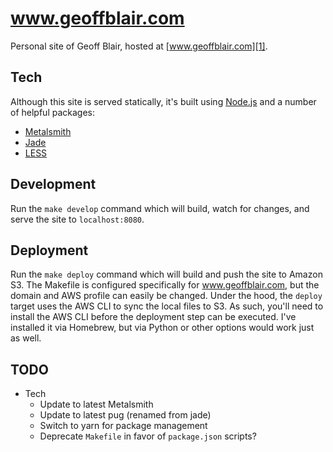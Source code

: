 # www.geoffblair.com

Personal site of Geoff Blair, hosted at [www.geoffblair.com][1].

## Tech

Although this site is served statically, it's built using [Node.js][5] and a number of helpful packages:

* [Metalsmith][2]
* [Jade][3]
* [LESS][4]

## Development

Run the `make develop` command which will build, watch for changes, and serve the site to `localhost:8080`.

## Deployment

Run the `make deploy` command which will build and push the site to Amazon S3. The Makefile is configured specifically for www.geoffblair.com, but the domain and AWS profile can easily be changed. Under the hood, the `deploy` target uses the AWS CLI to sync the local files to S3. As such, you'll need to install the AWS CLI before the deployment step can be executed. I've installed it via Homebrew, but via Python or other options would work just as well.

## TODO

* Tech
	* Update to latest Metalsmith
	* Update to latest pug (renamed from jade)
	* Switch to yarn for package management
	* Deprecate `Makefile` in favor of `package.json` scripts?

[1]: http://www.geoffblair.com
[2]: http://www.metalsmith.io/
[3]: http://jade-lang.com/
[4]: http://lesscss.org/
[5]: http://nodejs.org/
